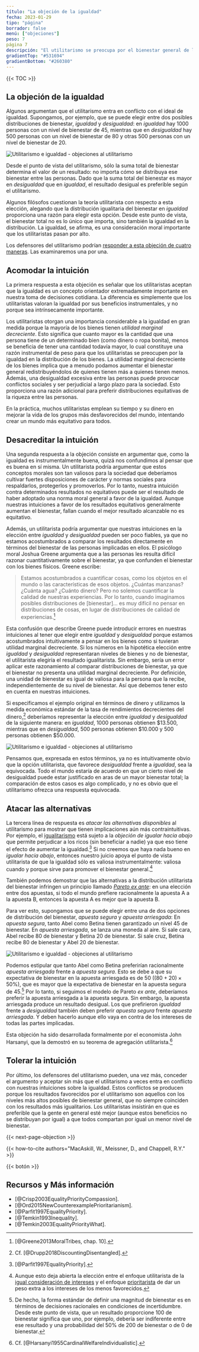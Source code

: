 ```yaml
---
título: "La objeción de la igualdad"
fecha: 2023-01-29
tipo: "página"
borrador: false
menú: ["objeciones"]
peso: 7
página 7
descripción: "El utilitarismo se preocupa por el bienestar general de las personas en la población, pero muchos objetan que la justicia requiere una preocupación adicional por la forma en que este bienestar se distribuye entre las personas. Este artículo examina esta objeción y cuáles son las mejores respuestas que los utilitaristas podrían ofrecer."
gradientTop: "#531694"
gradientBottom: "#260380"
---
```


{{< TOC >}}

## La objeción de la igualdad

Algunos argumentan que el utilitarismo entra en conflicto con el ideal de igualdad. Supongamos, por ejemplo, que se puede elegir entre dos posibles distribuciones de bienestar, _igualdad_ y _desigualdad_: en _igualdad_ hay 1000 personas con un nivel de bienestar de 45, mientras que en _desigualdad_ hay 500 personas con un nivel de bienestar de 80 y otras 500 personas con un nivel de bienestar de 20.

![](../media/Macaskill2023ObjecionDeIgualdad/figura-1.png "Utilitarismo e igualdad - objeciones al utilitarismo")

Desde el punto de vista del utilitarismo, sólo la suma total de bienestar determina el valor de un resultado: no importa cómo se distribuya ese bienestar entre las personas. Dado que la suma total del bienestar es mayor en _desigualdad_ que en _igualdad_, el resultado desigual es preferible según el utilitarismo.

Algunos filósofos cuestionan la teoría utilitarista con respecto a esta elección, alegando que la distribución igualitaria del bienestar en _igualdad_ proporciona una razón para elegir esta opción. Desde este punto de vista, el bienestar total no es lo único que importa, sino también la igualdad en la distribución. La igualdad, se afirma, es una consideración moral importante que los utilitaristas pasan por alto.

Los defensores del utilitarismo podrían [responder a esta objeción de cuatro maneras](/objeciones-al-utilitarismo#formas-generales-de-responder-a-las-objeciones-al-utilitarismo). Las examinaremos una por una.

## Acomodar la intuición

La primera respuesta a esta objeción es señalar que los utilitaristas aceptan que la igualdad es un concepto orientador extremadamente importante en nuestra toma de decisiones cotidiana. La diferencia es simplemente que los utilitaristas valoran la igualdad por sus beneficios instrumentales, y no porque sea intrínsecamente importante.

Los utilitaristas otorgan una importancia considerable a la igualdad en gran medida porque la mayoría de los bienes tienen _utilidad marginal decreciente_. Esto significa que cuanto mayor es la cantidad que una persona tiene de un determinado bien (como dinero o ropa bonita), menos se beneficia de tener una cantidad todavía mayor, lo cual constituye una razón instrumental de peso para que los utilitaristas se preocupen por la igualdad en la distribución de los bienes. La utilidad marginal decreciente de los bienes implica que a menudo podamos aumentar el bienestar general redistribuyéndolos de quienes tienen más a quienes tienen menos. Además, una desigualdad excesiva entre las personas puede provocar conflictos sociales y ser perjudicial a largo plazo para la sociedad. Esto proporciona una razón adicional para preferir distribuciones equitativas de la riqueza entre las personas.

En la práctica, muchos utilitaristas emplean su tiempo y su dinero en mejorar la vida de los grupos más desfavorecidos del mundo, intentando crear un mundo más equitativo para todos.

## Desacreditar la intuición

Una segunda respuesta a la objeción consiste en argumentar que, como la igualdad es instrumentalmente buena, quizá nos confundimos al pensar que es buena en sí misma. Un utilitarista podría argumentar que estos conceptos morales son tan valiosos para la sociedad que deberíamos cultivar fuertes disposiciones de carácter y normas sociales para respaldarlos, protegerlos y promoverlos. Por lo tanto, nuestra intuición contra determinados resultados no equitativos puede ser el resultado de haber adoptado una norma moral general a favor de la igualdad. Aunque nuestras intuiciones a favor de los resultados equitativos generalmente aumentan el bienestar, fallan cuando el mejor resultado alcanzable no es equitativo.

Además, un utilitarista podría argumentar que nuestras intuiciones en la elección entre _igualdad_ y _desigualdad_ pueden ser poco fiables, ya que no estamos acostumbrados a comparar los resultados directamente en términos del bienestar de las personas implicadas en ellos. El psicólogo moral Joshua Greene argumenta que a las personas les resulta difícil razonar cuantitativamente sobre el bienestar, ya que confunden el bienestar con los bienes físicos. Greene escribe:

> Estamos acostumbrados a cuantificar cosas, como los objetos en el mundo o las características de esos objetos. ¿Cuántas manzanas? ¿Cuánta agua? ¿Cuánto dinero? Pero no solemos cuantificar la calidad de nuestras experiencias. Por lo tanto, cuando imaginamos posibles distribuciones de [bienestar]... es muy difícil no pensar en distribuciones de cosas, en lugar de distribuciones de calidad de experiencias.[^1]

Esta confusión que describe Greene puede introducir errores en nuestras intuiciones al  tener que elegir entre _igualdad_ y _desigualdad_ porque estamos acostumbrados intuitivamente a pensar en los bienes como si tuvieran utilidad marginal decreciente. Si los números en la hipotética elección entre _igualdad_ y _desigualdad_ representaran niveles de bienes y no de bienestar, el utilitarista elegiría el resultado igualitarista. Sin embargo, sería un error aplicar este razonamiento al comparar distribuciones de bienestar, ya que el bienestar no presenta una utilidad marginal decreciente. Por definición, una unidad de bienestar es igual de valiosa para la persona que la recibe, independientemente de su nivel de bienestar. Así que debemos tener esto en cuenta en nuestras intuiciones.

Si especificamos el ejemplo original en términos de dinero y utilizamos la medida económica estándar de la tasa de rendimientos decrecientes del dinero,[^2] deberíamos representar la elección entre _igualdad_ y _desigualdad_ de la siguiente manera: en _igualdad_, 1000 personas obtienen $13.500, mientras que en _desigualdad_, 500 personas obtienen $10.000 y 500 personas obtienen $50.000.

![](../media/Macaskill2023ObjecionDeIgualdad/figura-2.png "Utilitarismo e igualdad - objeciones al utilitarismo")

Pensamos que, expresada en estos términos, ya no es intuitivamente obvio que la opción utilitarista, que favorece _desigualdad_ frente a _igualdad_, sea la equivocada. Todo el mundo estaría de acuerdo en que un cierto nivel de desigualdad puede estar justificado en aras de un mayor bienestar total; la comparación de estos casos es algo complicado, y no es obvio que el utilitarismo ofrezca una respuesta equivocada.

## Atacar las alternativas

La tercera línea de respuesta es _atacar las alternativas disponibles_ al utilitarismo para mostrar que tienen implicaciones aún más contraintuitivas. Por ejemplo, el [igualitarismo](/alternativas-casi-utilitaristas#igualitarismo-y-justicia-distributiva) está sujeto a la _objeción de igualar hacia abajo_ que permite perjudicar a los ricos (sin beneficiar a nadie) ya que eso tiene el efecto de aumentar la igualdad.[^3] Si no creemos que haya nada bueno en _igualar hacia abajo_, entonces nuestro juicio apoya el punto de vista utilitarista de que la igualdad sólo es valiosa instrumentalmente: valiosa cuando y porque sirve para promover el bienestar general.[^4]

También podemos demostrar que las alternativas a la distribución utilitarista del bienestar infringen un principio llamado _[Pareto ex ante](/argumentos-a-favor-del-utilitarismo/#pareto-ex-ante)_: en una elección entre dos apuestas, si todo el mundo prefiere racionalmente la apuesta A a la apuesta B, entonces la apuesta A es mejor que la apuesta B.

Para ver esto, supongamos que se puede elegir entre una de dos opciones de distribución del bienestar, _apuesta segura_ y _apuesta arriesgada_: En _apuesta segura_, tanto Abel como Betina tienen garantizado un nivel 45 de bienestar. En _apuesta arriesgada_, se lanza una moneda al aire. Si sale cara, Abel recibe 80 de bienestar y Betina 20 de bienestar. Si sale cruz, Betina recibe 80 de bienestar y Abel 20 de bienestar.

![](../media/Macaskill2023ObjecionDeIgualdad/figure-3.png "Utilitarismo e igualdad - objeciones al utilitarismo")

Podemos estipular que tanto Abel como Betina preferirían racionalmente _apuesta arriesgada_ frente a _apuesta segura_. Esto se debe a que su expectativa de bienestar en la apuesta arriesgada es de 50 ($(80+20) \times 50\percent$), que es mayor que la expectativa de bienestar en la apuesta segura de 45.[^5] Por lo tanto, si seguimos el modelo de Pareto _ex ante_, deberíamos preferir la apuesta arriesgada a la apuesta segura. Sin embargo, la apuesta arriesgada produce un resultado desigual. Los que prefirieron _igualdad_ frente a _desigualdad_ también deben preferir _apuesta segura_ frente _apuesta arriesgada_. Y deben hacerlo aunque ello vaya en contra de los intereses de todas las partes implicadas.

Esta objeción ha sido desarrollada formalmente por el economista John Harsanyi, que la demostró en su teorema de agregación utilitarista.[^6]

## Tolerar la intuición

Por último, los defensores del utilitarismo pueden, una vez más, conceder el argumento y aceptar sin más que el utilitarismo a veces entra en conflicto con nuestras intuiciones sobre la igualdad. Estos conflictos se producen porque los resultados favorecidos por el utilitarismo son aquellos con los niveles más altos posibles de bienestar general, que no siempre coinciden con los resultados más igualitarios. Los utilitaristas insistirán en que es preferible que la gente en general esté mejor (aunque estos beneficios no se distribuyan por igual) a que todos compartan por igual un menor nivel de bienestar.

{{< next-page-objection >}}

{{< how-to-cite authors="MacAskill, W., Meissner, D., and Chappell, R.Y." >}}

{{< botón >}}

## Recursos y Más información

- [@Crisp2003EqualityPriorityCompassion].
- [@Ord2015NewCounterexamplePrioritarianism].
- [@Parfit1997EqualityPriority].
- [@Temkin1993Inequality].
- [@Temkin2003EqualityPriorityWhat].

[^1]: [@Greene2013MoralTribes, chap. 10].
[^2]: Cf. [@Drupp2018DiscountingDisentangled].
[^3]: [@Parfit1997EqualityPriority].
[^4]: Aunque esto deja abierta la elección entre el enfoque utilitarista de la [igual consideración de intereses](/tipos-de-utilitarismo#imparcialidad-y-igual-consideracion-de-intereses) y el enfoque [prioritarista](/alternativas-casi-utilitaristas#prioritarismo) de dar un peso extra a los intereses de los menos favorecidos.
[^5]: De hecho, la forma estándar de definir una magnitud de bienestar es en términos de decisiones racionales en condiciones de incertidumbre. Desde este punto de vista, que un resultado proporcione 100 de bienestar significa que uno, por ejemplo, debería ser indiferente entre ese resultado y una probabilidad del 50% de 200 de bienestar o de 0 de bienestar.
[^6]: Cf. [@Harsanyi1955CardinalWelfareIndividualistic].
